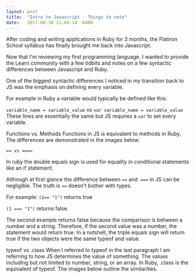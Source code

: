 ```yaml
---
layout: post
title:  "Intro to Javascript - Things to note"
date:   2017-08-30 11:04:14 -0400
---
```


After coding and writing applications in Ruby for 3 months, the Flatiron School syllabus has finally brought me back into Javascript.

Now that I'm reviewing my first programming language. I wanted to provide the Learn community with a few tidbits and notes on a few syntactic differences between Javascript and Ruby.

One of the biggest syntactic differences I noticed in my transition back to JS was the emphasis on defining every variable.

For example in Ruby a variable would typically be defined like this: 

`variable_name = variable_value` vs `var variable_name = variable_value`
These lines are essentially the same but JS requires a `var` to set every variable.

Functions vs. Methods
Functions in JS is equivalent to methods in Ruby. The differences are demonstrated in the images below.

<blockquote class="imgur-embed-pub" lang="en" data-id="a/HmXeI"><a href="//imgur.com/HmXeI"></a></blockquote><script async src="//s.imgur.com/min/embed.js" charset="utf-8"></script>


<blockquote class="imgur-embed-pub" lang="en" data-id="a/flpi3"><a href="//imgur.com/flpi3"></a></blockquote><script async src="//s.imgur.com/min/embed.js" charset="utf-8"></script>

`== vs ====`

In ruby the double equals sign is used for equality in conditional statements like an if statement.

Although at first glance the difference between `==` and` ===` in JS can be negligible. The truth is `==` doesn't bother with types. 

For example:  `(1== "1")` returns true 

`(1 === "1")` returns false. 

The second example returns false because the comparison is between a number and a string. Therefore, if the second value was a number, the statement would return true. In a nutshell, the triple equals sign will return true if the two objects were the same typeof and value.

typeof vs .class
When I referred to typeof in the last paragraph I am referring to how JS determines the value of something. The values including but not limited to number, string, or an array.  In Ruby, .class is the equivalent of typeof. The images below outline the similarities.

<blockquote class="imgur-embed-pub" lang="en" data-id="a/qt81e"><a href="//imgur.com/qt81e"></a></blockquote><script async src="//s.imgur.com/min/embed.js" charset="utf-8"></script>

<blockquote class="imgur-embed-pub" lang="en" data-id="a/MLKr1"><a href="//imgur.com/MLKr1"></a></blockquote><script async src="//s.imgur.com/min/embed.js" charset="utf-8"></script>







